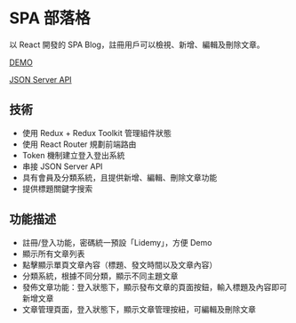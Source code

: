 # SPA 部落格
 以 React 開發的 SPA Blog，註冊用戶可以檢視、新增、編輯及刪除文章。
 
 [DEMO](https://bryan9411.github.io/react_blog/#/)
 
 [JSON Server API](https://lidemy-blog-api.herokuapp.com)
 
## 技術

* 使用 Redux + Redux Toolkit 管理組件狀態
* 使用 React Router 規劃前端路由
* Token 機制建立登入登出系統
* 串接 JSON Server API
* 具有會員及分類系統，且提供新增、編輯、刪除文章功能
* 提供標題關鍵字搜索
## 功能描述
* 註冊/登入功能，密碼統一預設「Lidemy」，方便 Demo
* 顯示所有文章列表
* 點擊顯示單頁文章內容（標題、發文時間以及文章內容）
* 分類系統，根據不同分類，顯示不同主題文章
* 發佈文章功能：登入狀態下，顯示發布文章的頁面按鈕，輸入標題及內容即可新增文章
* 文章管理頁面，登入狀態下，顯示文章管理按紐，可編輯及刪除文章
